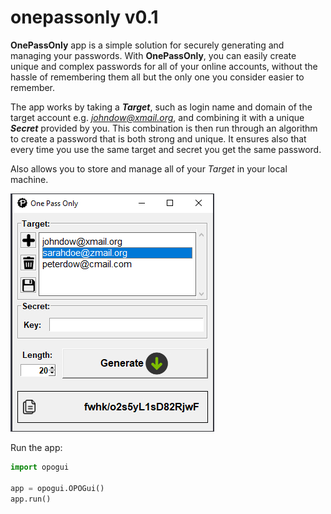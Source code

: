 # onepassonly v0.1

**OnePassOnly** app is a simple solution for securely generating and managing your passwords. 
With **OnePassOnly**, you can easily create unique and complex passwords for all of your online accounts, without the hassle of remembering them all but the only one you consider easier to remember.

The app works by taking a <i>**Target**</i>, such as login name and domain of the target account e.g. <i>johndow@xmail.org</i>, and combining it with a unique <i>**Secret**</i> provided by you. 
This combination is then run through an algorithm to create a password that is both strong and unique. It ensures also that every time you use the same target and secret you get the same password.

Also allows you to store and manage all of your <i>Target</i> in your local machine. 


![](screens/screen1.jpg)

Run the app:
```python
import opogui
 
app = opogui.OPOGui()
app.run()
```
